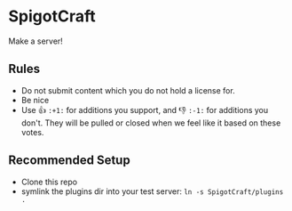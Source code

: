 # SpigotCraft
Make a server!

Rules
-----
* Do not submit content which you do not hold a license for.
* Be nice
* Use :+1: `:+1:` for additions you support, and :-1: `:-1:` for additions you don't. They will be pulled or closed when we feel like it based on these votes.

Recommended Setup
-----------------
* Clone this repo
* symlink the plugins dir into your test server: `ln -s SpigotCraft/plugins .`
